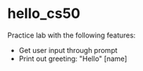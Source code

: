 # hello_cs50
Practice lab with the following features:
- Get user input through prompt
- Print out greeting: "Hello" [name]
